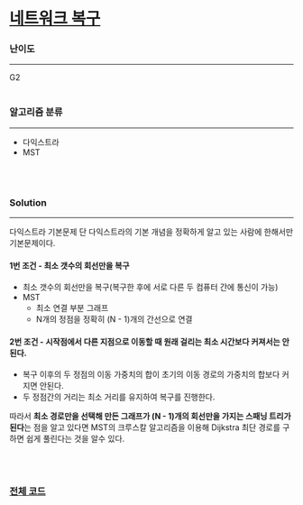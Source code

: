 # [네트워크 복구](https://www.acmicpc.net/problem/2211)

### 난이도

***
G2
<br><br>

### 알고리즘 분류

***

* 다익스트라
* MST

<br><br>

### Solution

***

다익스트라 기본문제 단 다익스트라의 기본 개념을 정확하게 알고 있는 사람에 한해서만 기본문제이다.

#### 1번 조건 - 최소 갯수의 회선만을 복구

* 최소 갯수의 회선만을 복구(복구한 후에 서로 다른 두 컴퓨터 간에 통신이 가능)
* MST
    * 최소 연결 부분 그래프
    * N개의 정점을 정확히 (N - 1)개의 간선으로 연결

#### 2번 조건 - 시작점에서 다른 지점으로 이동할 때 원래 걸리는 최소 시간보다 커져서는 안된다.

* 복구 이후의 두 정점의 이동 가중치의 합이 초기의 이동 경로의 가중치의 합보다 커지면 안된다.
* 두 정점간의 거리는 최소 거리를 유지하여 복구를 진행한다.

따라서 **최소 경로만을 선택해 만든 그래프가 (N - 1)개의 회선만을 가지는 스패닝 트리가 된다**는 점을 알고 있다면 MST의 크루스칼 알고리즘을 이용해 Dijkstra 최단 경로를 구하면 쉽게 풀린다는 것을
알수 있다.

<br><br>

### [전체 코드](https://github.com/Jungmin-Seo0527/CodingTest/blob/main/src/dijkstra/BOJ2211_네트워크_복구.java)
